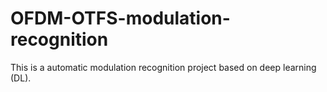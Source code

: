 # OFDM-OTFS-modulation-recognition
This is a automatic modulation recognition project based on deep learning (DL).
